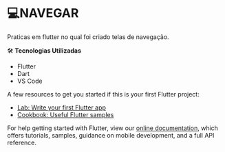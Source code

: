  # :computer:NAVEGAR
  


 Praticas em flutter no qual foi criado telas de navegação.

:hammer_and_wrench: **Tecnologias Utilizadas**
* Flutter
* Dart
* VS Code

A few resources to get you started if this is your first Flutter project:

- [Lab: Write your first Flutter app](https://flutter.dev/docs/get-started/codelab)
- [Cookbook: Useful Flutter samples](https://flutter.dev/docs/cookbook)

For help getting started with Flutter, view our
[online documentation](https://flutter.dev/docs), which offers tutorials,
samples, guidance on mobile development, and a full API reference.




